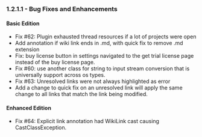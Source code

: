 ### 1.2.1.1 - Bug Fixes and Enhancements

#### Basic Edition
- Fix #62: Plugin exhausted thread resources if a lot of projects were open 
- Add annotation if wiki link ends in .md, with quick fix to remove .md extension  
- Fix: buy license button in settings navigated to the get trial license page instead of the buy license page.
- Fix #60: use another class for string to input stream conversion that is universally support across os types.
- Fix #63: Unresolved links were not always highlighted as error
- Add a change to quick fix on an unresolved link will apply the same change to all links that match the link being modified. 

#### Enhanced Edition

- Fix #64: Explicit link annotation had WikiLink cast causing CastClassException.
